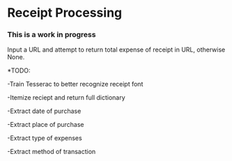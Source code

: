 # Receipt Processing

### This is a work in progress

Input a URL and attempt to return total expense of receipt in URL, otherwise None.

*TODO:

-Train Tesserac to better recognize receipt font

-Itemize reciept and return full dictionary

-Extract date of purchase

-Extract place of purchase

-Extract type of expenses

-Extract method of transaction
